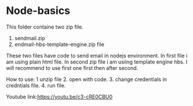 # Node-basics
This folder containe two zip file. 
1. sendmail.zip
2. endmail-hbs-template-engine.zip file

These two files have code to send email in nodejs environment. In first file i am using plain html file.
In second zip file i am usiing template engine hbs.
I will recommend to use first one first then after second.

How to use:
 1 unzip file
 2. open with code.
 3. change credentials in credntials file.
 4. run file.
 
 Youtube link:https://youtu.be/c3-cRE0CBU0
